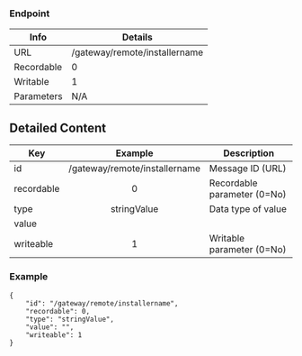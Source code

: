 # 



### Endpoint

| Info  | Details |
| ------------- | ------------- |
| URL   | /gateway/remote/installername   |
| Recordable   | 0   |
| Writable   | 1   |
| Parameters  | N/A  |

## Detailed Content

|  Key  | Example | Description |
| ------------- | :------: | ------------------------------ |
|  id | /gateway/remote/installername | Message ID (URL) |
|  recordable | 0 | Recordable parameter (0=No) |
|  type | stringValue | Data type of value |
|  value |  |  |
|  writeable | 1 | Writable parameter (0=No) |

### Example
```
{
    "id": "/gateway/remote/installername",
    "recordable": 0,
    "type": "stringValue",
    "value": "",
    "writeable": 1
}
```

